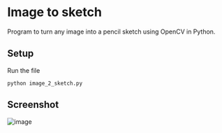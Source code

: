 # Image to sketch

Program to turn any image into a pencil sketch using OpenCV in Python.

## Setup 

Run the file

`python image_2_sketch.py`
    
    
## Screenshot
![image](https://user-images.githubusercontent.com/42578961/95688113-4b34b200-0c25-11eb-8819-cdb60abc2f97.png)
